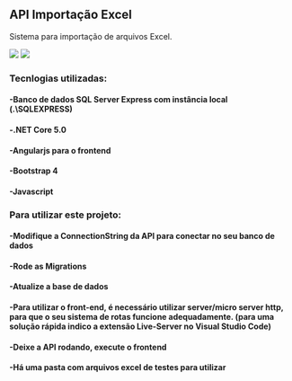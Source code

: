 ## API Importação Excel
Sistema para importação de arquivos Excel.

<img src="https://github.com/rodrigorangeldev/AvaliacaoCapgemini/blob/ccfa332d526fc19bb40da114f5385df6d3ab9b8a/Prints/001.png">
<img src="https://github.com/rodrigorangeldev/AvaliacaoCapgemini/blob/ccfa332d526fc19bb40da114f5385df6d3ab9b8a/Prints/002.png">

### Tecnlogias utilizadas:
#### -Banco de dados SQL Server Express com instância local (.\SQLEXPRESS)
#### -.NET Core 5.0
#### -Angularjs para o frontend
#### -Bootstrap 4
#### -Javascript

### Para utilizar este projeto:
#### -Modifique a ConnectionString da API para conectar no seu banco de dados
#### -Rode as Migrations 
#### -Atualize a base de dados
#### -Para utilizar o front-end, é necessário utilizar server/micro server http, para que o seu sistema de rotas funcione adequadamente. (para uma solução rápida indico a extensão Live-Server no Visual Studio Code)
#### -Deixe a API rodando, execute o frontend
#### -Há uma pasta com arquivos excel de testes para utilizar 
